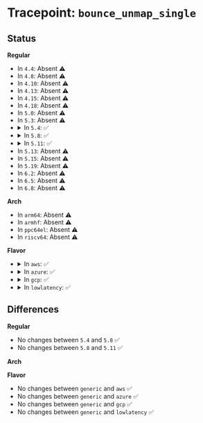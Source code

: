 # Tracepoint: <code>bounce_unmap_single</code>

## Status
<b>Regular</b>
<ul>
<li>
In <code>4.4</code>: Absent ⚠️
</li>
<li>
In <code>4.8</code>: Absent ⚠️
</li>
<li>
In <code>4.10</code>: Absent ⚠️
</li>
<li>
In <code>4.13</code>: Absent ⚠️
</li>
<li>
In <code>4.15</code>: Absent ⚠️
</li>
<li>
In <code>4.18</code>: Absent ⚠️
</li>
<li>
In <code>5.0</code>: Absent ⚠️
</li>
<li>
In <code>5.3</code>: Absent ⚠️
</li>
<li>
<details>
<summary>In <code>5.4</code>: ✅</summary>

Event:

```c
struct trace_event_raw_dma_unmap {
    struct trace_entry ent;
    u32 __data_loc_dev_name;
    dma_addr_t dev_addr;
    size_t size;
    char __data[0];
};
```
Function:

```c
void trace_event_raw_event_dma_unmap(void *__data, struct device *dev, dma_addr_t dev_addr, size_t size);
```
</details>
</li>
<li>
<details>
<summary>In <code>5.8</code>: ✅</summary>

Event:

```c
struct trace_event_raw_dma_unmap {
    struct trace_entry ent;
    u32 __data_loc_dev_name;
    dma_addr_t dev_addr;
    size_t size;
    char __data[0];
};
```
Function:

```c
void trace_event_raw_event_dma_unmap(void *__data, struct device *dev, dma_addr_t dev_addr, size_t size);
```
</details>
</li>
<li>
<details>
<summary>In <code>5.11</code>: ✅</summary>

Event:

```c
struct trace_event_raw_dma_unmap {
    struct trace_entry ent;
    u32 __data_loc_dev_name;
    dma_addr_t dev_addr;
    size_t size;
    char __data[0];
};
```
Function:

```c
void trace_event_raw_event_dma_unmap(void *__data, struct device *dev, dma_addr_t dev_addr, size_t size);
```
</details>
</li>
<li>
In <code>5.13</code>: Absent ⚠️
</li>
<li>
In <code>5.15</code>: Absent ⚠️
</li>
<li>
In <code>5.19</code>: Absent ⚠️
</li>
<li>
In <code>6.2</code>: Absent ⚠️
</li>
<li>
In <code>6.5</code>: Absent ⚠️
</li>
<li>
In <code>6.8</code>: Absent ⚠️
</li>
</ul>
<b>Arch</b>
<ul>
<li>
In <code>arm64</code>: Absent ⚠️
</li>
<li>
In <code>armhf</code>: Absent ⚠️
</li>
<li>
In <code>ppc64el</code>: Absent ⚠️
</li>
<li>
In <code>riscv64</code>: Absent ⚠️
</li>
</ul>
<b>Flavor</b>
<ul>
<li>
<details>
<summary>In <code>aws</code>: ✅</summary>

Event:

```c
struct trace_event_raw_dma_unmap {
    struct trace_entry ent;
    u32 __data_loc_dev_name;
    dma_addr_t dev_addr;
    size_t size;
    char __data[0];
};
```
Function:

```c
void trace_event_raw_event_dma_unmap(void *__data, struct device *dev, dma_addr_t dev_addr, size_t size);
```
</details>
</li>
<li>
<details>
<summary>In <code>azure</code>: ✅</summary>

Event:

```c
struct trace_event_raw_dma_unmap {
    struct trace_entry ent;
    u32 __data_loc_dev_name;
    dma_addr_t dev_addr;
    size_t size;
    char __data[0];
};
```
Function:

```c
void trace_event_raw_event_dma_unmap(void *__data, struct device *dev, dma_addr_t dev_addr, size_t size);
```
</details>
</li>
<li>
<details>
<summary>In <code>gcp</code>: ✅</summary>

Event:

```c
struct trace_event_raw_dma_unmap {
    struct trace_entry ent;
    u32 __data_loc_dev_name;
    dma_addr_t dev_addr;
    size_t size;
    char __data[0];
};
```
Function:

```c
void trace_event_raw_event_dma_unmap(void *__data, struct device *dev, dma_addr_t dev_addr, size_t size);
```
</details>
</li>
<li>
<details>
<summary>In <code>lowlatency</code>: ✅</summary>

Event:

```c
struct trace_event_raw_dma_unmap {
    struct trace_entry ent;
    u32 __data_loc_dev_name;
    dma_addr_t dev_addr;
    size_t size;
    char __data[0];
};
```
Function:

```c
void trace_event_raw_event_dma_unmap(void *__data, struct device *dev, dma_addr_t dev_addr, size_t size);
```
</details>
</li>
</ul>

## Differences
<b>Regular</b>
<ul>
<li>
No changes between <code>5.4</code> and <code>5.8</code> ✅
</li>
<li>
No changes between <code>5.8</code> and <code>5.11</code> ✅
</li>
</ul>
<b>Arch</b>
<ul>
</ul>
<b>Flavor</b>
<ul>
<li>
No changes between <code>generic</code> and <code>aws</code> ✅
</li>
<li>
No changes between <code>generic</code> and <code>azure</code> ✅
</li>
<li>
No changes between <code>generic</code> and <code>gcp</code> ✅
</li>
<li>
No changes between <code>generic</code> and <code>lowlatency</code> ✅
</li>
</ul>
